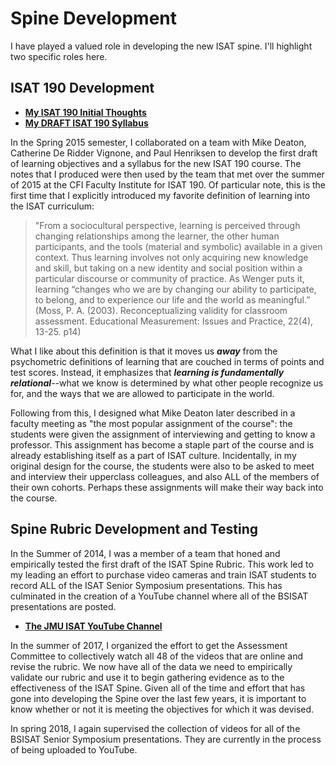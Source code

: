 # Spine Development

I have played a valued role in developing the new ISAT spine. I'll highlight two specific roles here.

## ISAT 190 Development

* **[My ISAT 190 Initial Thoughts](https://github.com/morphatic/isat-portfolio/raw/master/supporting_materials/misc/2015--Spine--Initial190Thoughts.pdf)**
* **[My DRAFT ISAT 190 Syllabus](https://github.com/morphatic/isat-portfolio/raw/master/supporting_materials/misc/2015--Spine--Draft190Syllabus.pdf)**

In the Spring 2015 semester, I collaborated on a team with Mike Deaton, Catherine De Ridder Vignone, and Paul Henriksen to develop the first draft of learning objectives and a syllabus for the new ISAT 190 course. The notes that I produced were then used by the team that met over the summer of 2015 at the CFI Faculty Institute for ISAT 190. Of particular note, this is the first time that I explicitly introduced my favorite definition of learning into the ISAT curriculum:

> "From a sociocultural perspective, learning is perceived through changing relationships among the learner, the other human participants, and the tools (material and symbolic) available in a given context.  Thus learning involves not only acquiring new knowledge and skill, but taking on a new identity and social position within a particular discourse or community of practice. As Wenger puts it, learning “changes who we are by changing our ability to participate, to belong, and to experience our life and the world as meaningful.” (Moss, P. A. (2003). Reconceptualizing validity for classroom assessment. Educational Measurement: Issues and Practice, 22(4), 13-25. p14)

What I like about this definition is that it moves us **_away_** from the psychometric definitions of learning that are couched in terms of points and test scores. Instead, it emphasizes that **_learning is fundamentally relational_**--what we know is determined by what other people recognize us for, and the ways that we are allowed to participate in the world.

Following from this, I designed what Mike Deaton later described in a faculty meeting as "the most popular assignment of the course": the students were given the assignment of interviewing and getting to know a professor. This assignment has become a staple part of the course and is already establishing itself as a part of ISAT culture. Incidentally, in my original design for the course, the students were also to be asked to meet and interview their upperclass colleagues, and also ALL of the members of their own cohorts. Perhaps these assignments will make their way back into the course.

## Spine Rubric Development and Testing

In the Summer of 2014, I was a member of a team that honed and empirically tested the first draft of the ISAT Spine Rubric. This work led to my leading an effort to purchase video cameras and train ISAT students to record ALL of the ISAT Senior Symposium presentations. This has culminated in the creation of a YouTube channel where all of the BSISAT presentations are posted.

* **[The JMU ISAT YouTube Channel](https://www.youtube.com/channel/UCbYPzdPbZjPdJiU2X5L_cFA?view_as=subscriber)**

In the summer of 2017, I organized the effort to get the Assessment Committee to collectively watch all 48 of the videos that are online and revise the rubric. We now have all of the data we need to empirically validate our rubric and use it to begin gathering evidence as to the effectiveness of the ISAT Spine. Given all of the time and effort that has gone into developing the Spine over the last few years, it is important to know whether or not it is meeting the objectives for which it was devised.

In spring 2018, I again supervised the collection of videos for all of the BSISAT Senior Symposium presentations. They are currently in the process of being uploaded to YouTube.